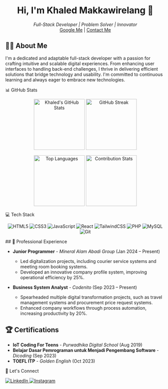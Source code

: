 <!-- Introduction --> <h1 align="center">Hi, I'm Khaled Makkawirelang 👋</h1> <p align="center"> <i>Full-Stack Developer | Problem Solver | Innovator</i><br> <a href="https://www.google.com/search?q=khaled+makkawirelang">Google Me</a> | <a href="mailto:makkawirelang@gmail.com">Contact Me</a> </p> <!-- About Me -->
## 🧑‍💻 About Me

I'm a dedicated and adaptable full-stack developer with a passion for crafting intuitive and scalable digital experiences. From enhancing user interfaces to handling back-end challenges, I thrive in delivering efficient solutions that bridge technology and usability. I'm committed to continuous learning and always eager to embrace new technologies.


<!-- GitHub Stats -->
📊 GitHub Stats
<p align="center"> <img src="https://github-readme-stats.vercel.app/api?username=oledunwahid&show_icons=true&theme=tokyonight&count_private=true" alt="Khaled's GitHub Stats" height="160"/> <img src="https://github-readme-streak-stats.herokuapp.com?user=oledunwahid&theme=tokyonight" alt="GitHub Streak" height="160"/> </p> <p align="center"> <img src="https://github-readme-stats.vercel.app/api/top-langs/?username=oledunwahid&layout=compact&langs_count=6&theme=tokyonight" alt="Top Languages" height="160"/> <img src="https://github-contributor-stats.vercel.app/api?username=oledunwahid&limit=5&theme=onedark&combine_all_yearly_contributions=true" alt="Contribution Stats" height="160"/> </p>
<!-- Tech Stack -->
💻 Tech Stack
<p align="center"> <img src="https://img.shields.io/badge/HTML5-E34F26?style=for-the-badge&logo=html5&logoColor=white" alt="HTML5"/> <img src="https://img.shields.io/badge/CSS3-1572B6?style=for-the-badge&logo=css3&logoColor=white" alt="CSS3"/> <img src="https://img.shields.io/badge/JavaScript-F7DF1E?style=for-the-badge&logo=javascript&logoColor=black" alt="JavaScript"/> <img src="https://img.shields.io/badge/React-61DAFB?style=for-the-badge&logo=react&logoColor=black" alt="React"/> <img src="https://img.shields.io/badge/TailwindCSS-38B2AC?style=for-the-badge&logo=tailwind-css&logoColor=white" alt="TailwindCSS"/> <img src="https://img.shields.io/badge/PHP-777BB4?style=for-the-badge&logo=php&logoColor=white" alt="PHP"/> <img src="https://img.shields.io/badge/MySQL-4479A1?style=for-the-badge&logo=mysql&logoColor=white" alt="MySQL"/> <img src="https://img.shields.io/badge/Git-F05032?style=for-the-badge&logo=git&logoColor=white" alt="Git"/> </p>
## 💼 Professional Experience

- **Junior Programmer** - *Mineral Alam Abadi Group* (Jan 2024 – Present)  
  - Led digitalization projects, including courier service systems and meeting room booking systems.
  - Developed an innovative company profile system, improving operational efficiency by 25%.

- **Business System Analyst** - *Codenito* (Sep 2023 – Present)  
  - Spearheaded multiple digital transformation projects, such as travel management systems and procurement price request systems.
  - Enhanced company workflows through process automation, increasing productivity by 20%.

## 🏆 Certifications

- **IoT Coding For Teens** - *Purwadhika Digital School* (Aug 2019)  
- **Belajar Dasar Pemrograman untuk Menjadi Pengembang Software** - *Dicoding* (Sep 2023)  
- **TOEFL ITP** - *Golden English* (Oct 2023)

<!-- Connect -->
🔗 Let's Connect
<p align="left"> <a href="https://linkedin.com/in/khaled-makkawirelang-a29174236" target="_blank"> <img src="https://img.shields.io/badge/LinkedIn-0077B5?style=for-the-badge&logo=linkedin&logoColor=white" alt="LinkedIn"/> </a> <a href="https://www.instagram.com/khalmk/" target="_blank"> <img src="https://img.shields.io/badge/Instagram-fe4164?style=for-the-badge&logo=instagram&logoColor=white" alt="Instagram" /> </a> </p>
